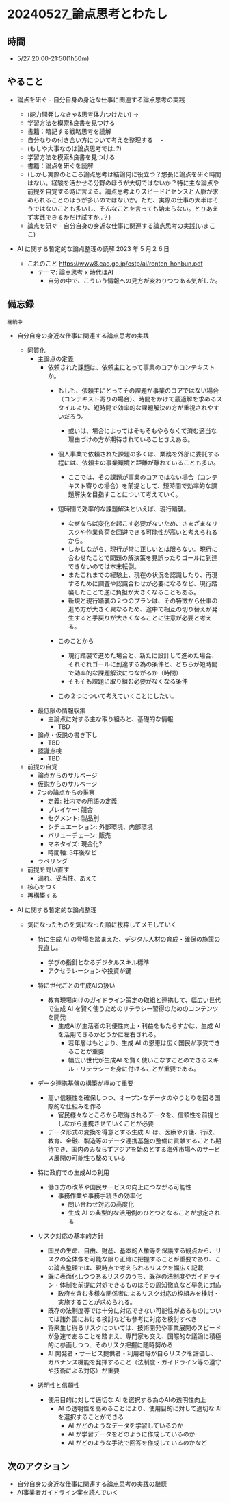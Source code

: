 # 20240527_論点思考とわたし

## 時間

- 5/27 20:00-21:50(1h50m)

## やること

- 論点を研ぐ - 自分自身の身近な仕事に関連する論点思考の実践
  - (能力開発しなきゃ&思考体力つけたい) -> 
  - 学習方法を模索&良書を見つける 
  - 書籍：暗記する戦略思考を読解 
  - 自分なりの付き合い方について考えを整理する　 -
  - (もしや大事なのは論点思考では..?) 
  - 学習方法を模索&良書を見つける 
  - 書籍：論点を研ぐを読解 
  - (しかし実際のところ論点思考は結論何に役立つ？悠長に論点を研ぐ時間はない。経験を活かせる分野のほうが大切ではないか？特に主な論点や前提を自覚する時に言える。論点思考よりスピードとセンスと人脈が求められることのほうが多いのではないか。ただ、実際の仕事の大半はそうではないことも多いし、そんなことを言っても始まらない。とりあえず実践できるかだけ試すか..？) 
  - 論点を研ぐ - 自分自身の身近な仕事に関連する論点思考の実践(いまここ)

- AI に関する暫定的な論点整理の読解 2023 年 5 ⽉２６⽇
  - これのこと https://www8.cao.go.jp/cstp/ai/ronten_honbun.pdf
    - テーマ: 論点思考 x 時代はAI
      - 自分の中で、こういう情報への見方が変わりつつある気がした。

## 備忘録

`継続中`

- 自分自身の身近な仕事に関連する論点思考の実践
    - 同質化
        - 主論点の定義
            - 依頼された課題は、依頼主にとって事業のコアかコンテキストか。
                - もしも、依頼主にとってその課題が事業のコアではない場合（コンテキスト寄りの場合）、時間をかけて最適解を求めるスタイルより、短時間で効率的な課題解決の方が重視されやすいだろう。
                    - 或いは、場合によってはそもそもやらなくて済む適当な理由づけの方が期待されていることさえある。

                - 個人事業で依頼された課題の多くは、業務を外部に委託する程には、依頼主の事業環境と距離が離れていることも多い。
                    - ここでは、その課題が事業のコアではない場合（コンテキスト寄りの場合）を前提として、短時間で効率的な課題解決を目指すことについて考えていく。

                - 短時間で効率的な課題解決といえば、現行踏襲。
                    - なぜならば変化を起こす必要がないため、さまざまなリスクや作業負荷を回避できる可能性が高いと考えられるから。
                    - しかしながら、現行が常に正しいとは限らない。現行に合わせたことで問題の解決策を見誤ったりゴールに到達できないのでは本末転倒。
                    - またこれまでの経験上、現在の状況を認識したり、再現するために調査や認識合わせが必要になるなど、現行踏襲したことで逆に負担が大きくなることもある。
                    - 新規と現行踏襲の２つのプランは、その特徴から仕事の進め方が大きく異なるため、途中で相互の切り替えが発生すると手戻りが大きくなることに注意が必要と考える。

                - このことから
                    - 現行踏襲で進めた場合と、新たに設計して進めた場合、それぞれゴールに到達する為の条件と、どちらが短時間で効率的な課題解決につながるか（時間）
                    - そもそも課題に取り組む必要がなくなる条件

                - この２つについて考えていくことにしたい。
        - 最低限の情報収集
          - 主論点に対する主な取り組みと、基礎的な情報
            - TBD
        - 論点・仮説の書き下し
            - TBD
        - 認識点検
            - TBD
    - 前提の自覚
        - 論点からのサルベージ
        - 仮説からのサルベージ
        - 7つの論点からの推察
            - 定義: 社内での用語の定義
            - プレイヤー: 競合
            - セグメント: 製品別
            - シチュエーション: 外部環境、内部環境
            - バリューチェーン: 販売
            - マネタイズ: 現金化?
            - 時間軸: 3年後など
        - ラベリング
    - 前提を問い直す
        - 漏れ、妥当性、あえて
    - 核心をつく
    - 再構築する

- AI に関する暫定的な論点整理 
  - 気になったものを気になった順に抜粋してメモしていく

    - 特に⽣成 AI の登場を踏まえた、デジタル⼈材の育成・確保の施策の⾒直し。
      - 学びの指針となるデジタルスキル標準
      - アクセラレーションや投資が鍵
    - 特に世代ごとの生成AIの扱い
      - 教育現場向けのガイドライン策定の取組と連携して、幅広い世代で⽣成 AI を賢く使うためのリテラシー習得のためのコンテンツを開発
        - 生成AIが⽣活者の利便性向上・利益をもたらすかは、⽣成 AI を活⽤できるかどうかに左右される。
          - 若年層はもとより、⽣成 AI の恩恵は広く国⺠が享受できることが重要
          - 幅広い世代が⽣成AI を賢く使いこなすことのできるスキル・リテラシーを⾝に付けることが重要である。
    - データ連携基盤の構築が極めて重要
      - ⾼い信頼性を確保しつつ、オープンなデータのやりとりを図る国際的な仕組みを作る
        - 官⺠様々なところから取得されるデータを、信頼性を前提としながら連携させていくことが必要
      - データ形式の変換を得意とする⽣成 AI は、医療や介護、⾏政、教育、⾦融、製造等のデータ連携基盤の整備に貢献することも期待でき、国内のみならずアジアを始めとする海外市場へのサービス展開の可能性も秘めている
    - 特に政府での生成AIの利用
      - 働き⽅の改⾰や国⺠サービスの向上につながる可能性
        - 事務作業や事務⼿続きの効率化
          - 問い合わせ対応の⾼度化
          - ⽣成 AI の典型的な活⽤例のひとつとなることが想定される
    - リスク対応の基本的⽅針
      - 国⺠の⽣命、⾃由、財産、基本的⼈権等を保護する観点から、リスクの全体像を可能な限り正確に把握することが重要であり、この論点整理では、現時点で考えられるリスクを幅広く記載
      - 既に表⾯化しつつあるリスクのうち、既存の法制度やガイドライン・体制を前提に対処できるものはその周知徹底など早急に対応
        - 政府を含む多様な関係者によるリスク対応の枠組みを検討・実施することが求められる。
      - 既存の法制度等では⼗分に対応できない可能性があるものについては諸外国における検討なども参考に対応を検討すべき
      - 将来⽣じ得るリスクについては、技術開発や事業展開のスピードが急速であることを踏まえ、専⾨家も交え、国際的な議論に積極的に参画しつつ、そのリスク把握に随時努める
      -  AI 開発者・サービス提供者・利⽤者等が⾃らリスクを評価し、ガバナンス機能を発揮すること（法制度・ガイドライン等の遵守や技術による対応）が重要

    - 透明性と信頼性
      - 使⽤⽬的に対して適切な AI を選択する為のAIの透明性向上
        - AI の透明性を⾼めることにより、使⽤⽬的に対して適切な AI を選択することができる
            - AI がどのようなデータを学習しているのか
            - AI が学習データをどのように作成しているのか
            - AI がどのような⼿法で回答を作成しているのかなど
        

## 次のアクション

- 自分自身の身近な仕事に関連する論点思考の実践の継続
- AI事業者ガイドライン案を読んでいく

